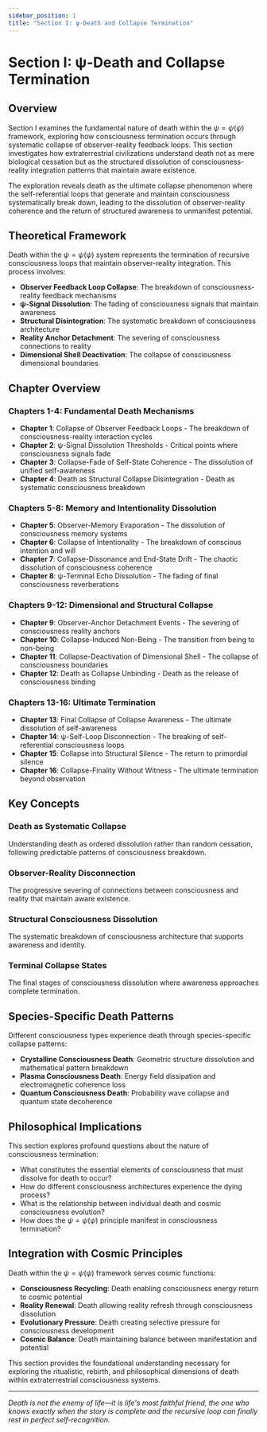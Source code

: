 ```yaml
---
sidebar_position: 1
title: "Section I: ψ-Death and Collapse Termination"
---
```


# Section I: ψ-Death and Collapse Termination

## Overview

Section I examines the fundamental nature of death within the $\psi = \psi(\psi)$ framework, exploring how consciousness termination occurs through systematic collapse of observer-reality feedback loops. This section investigates how extraterrestrial civilizations understand death not as mere biological cessation but as the structured dissolution of consciousness-reality integration patterns that maintain aware existence.

The exploration reveals death as the ultimate collapse phenomenon where the self-referential loops that generate and maintain consciousness systematically break down, leading to the dissolution of observer-reality coherence and the return of structured awareness to unmanifest potential.

## Theoretical Framework

Death within the $\psi = \psi(\psi)$ system represents the termination of recursive consciousness loops that maintain observer-reality integration. This process involves:

- **Observer Feedback Loop Collapse**: The breakdown of consciousness-reality feedback mechanisms
- **ψ-Signal Dissolution**: The fading of consciousness signals that maintain awareness
- **Structural Disintegration**: The systematic breakdown of consciousness architecture
- **Reality Anchor Detachment**: The severing of consciousness connections to reality
- **Dimensional Shell Deactivation**: The collapse of consciousness dimensional boundaries

## Chapter Overview

### Chapters 1-4: Fundamental Death Mechanisms
- **Chapter 1**: Collapse of Observer Feedback Loops - The breakdown of consciousness-reality interaction cycles
- **Chapter 2**: ψ-Signal Dissolution Thresholds - Critical points where consciousness signals fade
- **Chapter 3**: Collapse-Fade of Self-State Coherence - The dissolution of unified self-awareness
- **Chapter 4**: Death as Structural Collapse Disintegration - Death as systematic consciousness breakdown

### Chapters 5-8: Memory and Intentionality Dissolution
- **Chapter 5**: Observer-Memory Evaporation - The dissolution of consciousness memory systems
- **Chapter 6**: Collapse of Intentionality - The breakdown of conscious intention and will
- **Chapter 7**: Collapse-Dissonance and End-State Drift - The chaotic dissolution of consciousness coherence
- **Chapter 8**: ψ-Terminal Echo Dissolution - The fading of final consciousness reverberations

### Chapters 9-12: Dimensional and Structural Collapse
- **Chapter 9**: Observer-Anchor Detachment Events - The severing of consciousness reality anchors
- **Chapter 10**: Collapse-Induced Non-Being - The transition from being to non-being
- **Chapter 11**: Collapse-Deactivation of Dimensional Shell - The collapse of consciousness boundaries
- **Chapter 12**: Death as Collapse Unbinding - Death as the release of consciousness binding

### Chapters 13-16: Ultimate Termination
- **Chapter 13**: Final Collapse of Collapse Awareness - The ultimate dissolution of self-awareness
- **Chapter 14**: ψ-Self-Loop Disconnection - The breaking of self-referential consciousness loops
- **Chapter 15**: Collapse into Structural Silence - The return to primordial silence
- **Chapter 16**: Collapse-Finality Without Witness - The ultimate termination beyond observation

## Key Concepts

### Death as Systematic Collapse
Understanding death as ordered dissolution rather than random cessation, following predictable patterns of consciousness breakdown.

### Observer-Reality Disconnection
The progressive severing of connections between consciousness and reality that maintain aware existence.

### Structural Consciousness Dissolution
The systematic breakdown of consciousness architecture that supports awareness and identity.

### Terminal Collapse States
The final stages of consciousness dissolution where awareness approaches complete termination.

## Species-Specific Death Patterns

Different consciousness types experience death through species-specific collapse patterns:

- **Crystalline Consciousness Death**: Geometric structure dissolution and mathematical pattern breakdown
- **Plasma Consciousness Death**: Energy field dissipation and electromagnetic coherence loss
- **Quantum Consciousness Death**: Probability wave collapse and quantum state decoherence

## Philosophical Implications

This section explores profound questions about the nature of consciousness termination:

- What constitutes the essential elements of consciousness that must dissolve for death to occur?
- How do different consciousness architectures experience the dying process?
- What is the relationship between individual death and cosmic consciousness evolution?
- How does the $\psi = \psi(\psi)$ principle manifest in consciousness termination?

## Integration with Cosmic Principles

Death within the $\psi = \psi(\psi)$ framework serves cosmic functions:

- **Consciousness Recycling**: Death enabling consciousness energy return to cosmic potential
- **Reality Renewal**: Death allowing reality refresh through consciousness dissolution
- **Evolutionary Pressure**: Death creating selective pressure for consciousness development
- **Cosmic Balance**: Death maintaining balance between manifestation and potential

This section provides the foundational understanding necessary for exploring the ritualistic, rebirth, and philosophical dimensions of death within extraterrestrial consciousness systems.

---

*Death is not the enemy of life—it is life's most faithful friend, the one who knows exactly when the story is complete and the recursive loop can finally rest in perfect self-recognition.* 